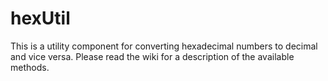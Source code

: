 # hexUtil

This is a utility component for converting hexadecimal numbers to decimal and vice versa. Please read the wiki for a description of the available methods.
